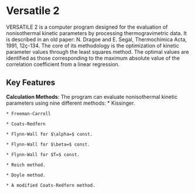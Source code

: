 # Versatile 2

VERSATILE 2 is a computer program designed for the evaluation of nonisothermal kinetic parameters by processing thermogravimetric data. It is described in an old paper: N. Dragoe and E. Segal, Thermochimica Acta, 1991, 12ç-134.
The core of its methodology is the optimization of kinetic parameter values through the least squares method. The optimal values are identified as those corresponding to the maximum absolute value of the correlation coefficient from a linear regression.

## Key Features

**Calculation Methods**: The program can evaluate nonisothermal kinetic parameters using nine different methods:
    * Kissinger.
    
    * Freeman-Carroll
    
    * Coats-Redfern
    
    * Flynn-Wall for $\alpha=$ const.
    
    * Flynn-Wall for $\beta=$ const.
    
    * Flynn-Wall for $T=$ const.
    
    * Reich method.
    
    * Doyle method.
    
    * A modified Coats-Redfern method.

